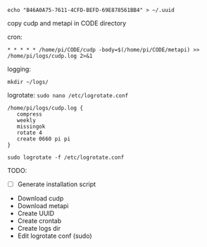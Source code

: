 ```
echo "B46A0A75-7611-4CFD-BEFD-69E878561BB4" > ~/.uuid
```


copy cudp and metapi in CODE directory

cron:
```
* * * * * /home/pi/CODE/cudp -body=$(/home/pi/CODE/metapi) >> /home/pi/logs/cudp.log 2>&1
```

logging:

```
mkdir ~/logs/
```


logrotate:
`sudo nano /etc/logrotate.conf`

```
/home/pi/logs/cudp.log {
   compress
   weekly
   missingok
   rotate 4
   create 0660 pi pi
}
```

```
sudo logrotate -f /etc/logrotate.conf
```


TODO:
- [ ] Generate installation script

- Download cudp
- Download metapi
- Create UUID
- Create crontab
- Create logs dir
- Edit logrotate conf (sudo)
